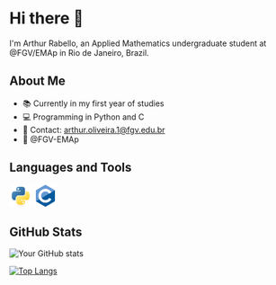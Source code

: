 # Hi there 👋 

I'm Arthur Rabello, an Applied Mathematics undergraduate student at @FGV/EMAp in Rio de Janeiro, Brazil.

## About Me
- 📚 Currently in my first year of studies
- 💻 Programming in Python and C
- 📧 Contact: arthur.oliveira.1@fgv.edu.br
- 🏫 @FGV-EMAp

## Languages and Tools
<div>
  <img src="https://raw.githubusercontent.com/devicons/devicon/master/icons/python/python-original.svg" alt="python" width="40" height="40"/>
  <img src="https://raw.githubusercontent.com/devicons/devicon/master/icons/c/c-original.svg" alt="c" width="40" height="40"/>
</div>

## GitHub Stats
![Your GitHub stats](https://github-readme-stats.vercel.app/api?username=arthurabello&show_icons=true&theme=dark)

[![Top Langs](https://github-readme-stats.vercel.app/api/top-langs/?username=arthurabello&layout=compact&theme=dark)](https://github.com/arthurabello/github-readme-stats)